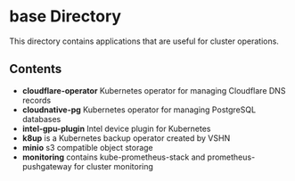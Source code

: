# base Directory

This directory contains applications that are useful for cluster operations.

## Contents

- **cloudflare-operator** Kubernetes operator for managing Cloudflare DNS records
- **cloudnative-pg** Kubernetes operator for managing PostgreSQL databases
- **intel-gpu-plugin** Intel device plugin for Kubernetes
- **k8up** is a Kubernetes backup operator created by VSHN
- **minio** s3 compatible object storage
- **monitoring** contains kube-prometheus-stack and prometheus-pushgateway for cluster monitoring
